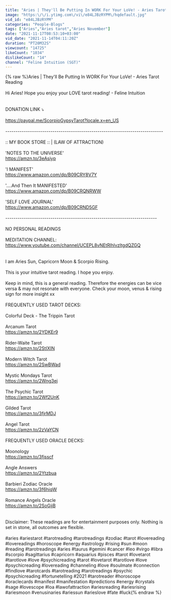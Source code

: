 ```yaml
---
title: "Aries | They'll Be Putting In WORK For Your LoVe! - Aries Tarot Reading"
image: "https:\/\/i.ytimg.com\/vi\/e84LJBzRYPM\/hqdefault.jpg"
vid_id: "e84LJBzRYPM"
categories: "People-Blogs"
tags: ["Aries","Aries tarot","Aries November"]
date: "2021-11-17T08:53:10+03:00"
vid_date: "2021-11-14T04:11:20Z"
duration: "PT20M32S"
viewcount: "14725"
likeCount: "1034"
dislikeCount: "14"
channel: "Feline Intuition (SGT)"
---
```

{% raw %}Aries | They'll Be Putting In WORK For Your LoVe! - Aries Tarot Reading<br /><br />Hi Aries! Hope you enjoy your LOVE tarot reading! - Feline Intuition<br /><br /><br />DONATION LINK ⤵️<br /><br /><a rel="nofollow" target="blank" href="https://paypal.me/ScorpioGypsyTarot?locale.x=en_US">https://paypal.me/ScorpioGypsyTarot?locale.x=en_US</a><br /><br />-----------------------------------------------------------------------------<br /><br />:: MY BOOK STORE :: | (LAW OF ATTRACTION)<br /><br />'NOTES TO THE UNIVERSE'<br /><a rel="nofollow" target="blank" href="https://amzn.to/3eAsiyp">https://amzn.to/3eAsiyp</a><br /><br />'I MANIFEST'<br /><a rel="nofollow" target="blank" href="https://www.amazon.com/dp/B09CRY8V7Y">https://www.amazon.com/dp/B09CRY8V7Y</a><br /><br />'....And Then It MANIFESTED'<br /><a rel="nofollow" target="blank" href="https://www.amazon.com/dp/B09CRQNRWW">https://www.amazon.com/dp/B09CRQNRWW</a><br /><br />'SELF LOVE JOURNAL'<br /><a rel="nofollow" target="blank" href="https://www.amazon.com/dp/B09CRND5GF">https://www.amazon.com/dp/B09CRND5GF</a><br /><br />--------------------------------------------------------------------------<br /><br />NO PERSONAL READINGS<br /><br />MEDITATION CHANNEL: <a rel="nofollow" target="blank" href="https://www.youtube.com/channel/UCEPL8vNEtRlhlvzltgdQZGQ">https://www.youtube.com/channel/UCEPL8vNEtRlhlvzltgdQZGQ</a><br /><br /><br />I am Aries Sun, Capricorn Moon &amp; Scorpio Rising.<br /><br />This is your intuitive tarot reading. I hope you enjoy.<br /><br />Keep in mind, this is a general reading. Therefore the energies can be vice versa &amp; may not resonate with everyone. Check your moon, venus &amp; rising sign for more insight xx<br /><br />FREQUENTLY USED TAROT DECKS:<br /><br />Colorful Deck - The Trippin Tarot<br /><br />Arcanum Tarot<br /><a rel="nofollow" target="blank" href="https://amzn.to/2YDKEr9">https://amzn.to/2YDKEr9</a><br /><br />Rider-Waite Tarot<br /><a rel="nofollow" target="blank" href="https://amzn.to/2StIXIN">https://amzn.to/2StIXIN</a><br /><br />Modern Witch Tarot<br /><a rel="nofollow" target="blank" href="https://amzn.to/2SwBWad">https://amzn.to/2SwBWad</a><br /><br />Mystic Mondays Tarot<br /><a rel="nofollow" target="blank" href="https://amzn.to/2Wng3ej">https://amzn.to/2Wng3ej</a><br /><br />The Psychic Tarot<br /><a rel="nofollow" target="blank" href="https://amzn.to/2Wf2UnK">https://amzn.to/2Wf2UnK</a><br /><br />Gilded Tarot<br /><a rel="nofollow" target="blank" href="https://amzn.to/3fjrMDJ">https://amzn.to/3fjrMDJ</a><br /><br />Angel Tarot<br /><a rel="nofollow" target="blank" href="https://amzn.to/2zVaYCN">https://amzn.to/2zVaYCN</a><br /><br />FREQUENTLY USED ORACLE DECKS:<br /><br />Moonology<br /><a rel="nofollow" target="blank" href="https://amzn.to/3fjsscf">https://amzn.to/3fjsscf</a><br /><br />Angle Answers<br /><a rel="nofollow" target="blank" href="https://amzn.to/2Ytzbua">https://amzn.to/2Ytzbua</a><br /><br />Barbieri Zodiac Oracle<br /><a rel="nofollow" target="blank" href="https://amzn.to/3f6hiqW">https://amzn.to/3f6hiqW</a><br /><br />Romance Angels Oracle<br /><a rel="nofollow" target="blank" href="https://amzn.to/2SoGijB">https://amzn.to/2SoGijB</a><br /><br /><br />Disclaimer: These readings are for entertainment purposes only. Nothing is set in stone, all outcomes are flexible.<br /><br />#aries #ariestarot #tarotreading #tarotreadings #zodiac #tarot #lovereading #lovereadings #horoscope #energy #astrology #rising #sun #moon #reading #tarotreadings #aries #taurus #gemini #cancer #leo #virgo #libra #scorpio #sagittarius #capricorn #aquarius #pisces #tarot #lovetarot #tarotlove #love #psychicreading #tarot #lovetarot #tarotlove #love #psychicreading #lovereading #channeling #love #soulmate #connection #findlove #tarotcards #tarotreading #tarotreadings #psychic #psychicreading #fortunetelling #2021 #tarotreader #horoscope #oraclecards #manifest #manifestation #predictions #energy #crystals #sage #lovescope #loa #lawofattraction #ariesreading #ariesrising #ariesmoon #venusinaries #ariessun #arieslove #fate #luck{% endraw %}
